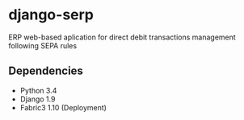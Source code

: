 # django-serp

ERP web-based aplication for direct debit transactions management following SEPA rules


## Dependencies

* Python 3.4
* Django 1.9
* Fabric3 1.10 (Deployment)
